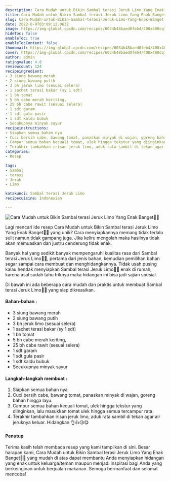 ```yaml
---
description: Cara Mudah untuk Bikin Sambal terasi Jeruk Limo Yang Enak Banget"
title: Cara Mudah untuk Bikin Sambal terasi Jeruk Limo Yang Enak Banget
slug: Cara-Mudah-untuk-Bikin-Sambal-terasi-Jeruk-Limo-Yang-Enak-Banget
date: 2022-8-9T03:09:12.063Z
image: https://img-global.cpcdn.com/recipes/6034b48baed0feb4/400x400cq70/photo.jpg
hideToc: false
enableToc: true
enableTocContent: false
thumbnail: https://img-global.cpcdn.com/recipes/6034b48baed0feb4/400x400cq70/photo.jpg
cover: https://img-global.cpcdn.com/recipes/6034b48baed0feb4/400x400cq70/photo.jpg
author: admin
ratingvalue: 4.8
reviewcount: 124
recipeingredient:
- 3 siung bawang merah
- 2 siung bawang putih
- 3 bh jeruk limo (sesuai selera)
- 1 sachet terasi bakar (sy 1 sdt)
- 1 bh tomat
- 5 bh cabe merah keriting,
- 25 bh cabe rawit (sesuai selera)
- 1 sdt garam
- 1 sdt gula pasir
- 1 sdt kaldu bubuk
- Secukupnya minyak sayur
recipeinstructions:
- Siapkan semua bahan nya
- Cuci bersih cabe, bawang tomat, panaskan minyak di wajan, goreng bahan hingga layu.
- Campur semua bahan kecuali tomat, ulek hingga tekstur yang diinginkan, lalu masukkan tomat ulek hingga semua tercampur rata.
- Terakhir tambahkan irisan jeruk limo, aduk rata sambil di tekan agar air jeruknya keluar. Hidangkan 👌👍😘😋
categories:
- Resep

tags:
- Sambal
- terasi
- Jeruk
- Limo

katakunci: Sambal terasi Jeruk Limo
recipecuisine: Indonesian

---
```


![Cara Mudah untuk Bikin Sambal terasi Jeruk Limo Yang Enak Banget👩‍🍳](https://img-global.cpcdn.com/recipes/6034b48baed0feb4/400x400cq70/photo.jpg)

Lagi mencari ide resep Cara Mudah untuk Bikin Sambal terasi Jeruk Limo Yang Enak Banget👩‍🍳 yang unik? Cara menyiapkannya memang tidak terlalu sulit namun tidak gampang juga. Jika keliru mengolah maka hasilnya tidak akan memuaskan dan justru cenderung tidak enak.

Banyak hal yang sedikit banyak mempengaruhi kualitas rasa dari Sambal terasi Jeruk Limo👩‍🍳, pertama dari jenis bahan, kemudian pemilihan bahan segar sampai cara membuat dan menghidangkannya. Tidak usah pusing kalau hendak menyiapkan Sambal terasi Jeruk Limo👩‍🍳 enak di rumah, karena asal sudah tahu triknya maka hidangan ini bisa jadi sajian spesial.

Di bawah ini ada beberapa cara mudah dan praktis untuk membuat Sambal terasi Jeruk Limo👩‍🍳 yang siap dikreasikan.

<!--inarticleads1-->

#### Bahan-bahan :

- 3 siung bawang merah
- 2 siung bawang putih
- 3 bh jeruk limo (sesuai selera)
- 1 sachet terasi bakar (sy 1 sdt)
- 1 bh tomat
- 5 bh cabe merah keriting,
- 25 bh cabe rawit (sesuai selera)
- 1 sdt garam
- 1 sdt gula pasir
- 1 sdt kaldu bubuk
- Secukupnya minyak sayur

<!--inarticleads2-->

#### Langkah-langkah membuat :

1. Siapkan semua bahan nya
1. Cuci bersih cabe, bawang tomat, panaskan minyak di wajan, goreng bahan hingga layu.
1. Campur semua bahan kecuali tomat, ulek hingga tekstur yang diinginkan, lalu masukkan tomat ulek hingga semua tercampur rata.
1. Terakhir tambahkan irisan jeruk limo, aduk rata sambil di tekan agar air jeruknya keluar. Hidangkan 👌👍😘😋

#### Penutup

Terima kasih telah membaca resep yang kami tampilkan di sini. Besar harapan kami, Cara Mudah untuk Bikin Sambal terasi Jeruk Limo Yang Enak Banget👩‍🍳 yang mudah di atas dapat membantu Anda menyiapkan hidangan yang enak untuk keluarga/teman maupun menjadi inspirasi bagi Anda yang berkeinginan untuk berjualan makanan. Semoga bermanfaat dan selamat mencoba!